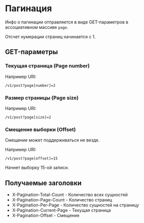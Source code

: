 Пагинация
===

Инфо о пагинации отправляется в виде GET-параметров в ассоциативном массиве `page`.

Отсчет нумерации страниц начинается с 1.

## GET-параметры

### Текущая страница (Page number)

Например URI:

    /v1/post?page[number]=2

### Размер страницы (Page size)

Например URI:

    /v1/post?page[size]=2

### Смещение выборки (Offset)

Смещение может поддерживаться не везде.

Например URI:

    /v1/post?page[offset]=15

Начнет выборку 15-ой записи.

## Получаемые заголовки

* X-Pagination-Total-Count - Количество всех сущностей
* X-Pagination-Page-Count - Количество страниц
* X-Pagination-Per-Page - Количество сущностей на страницу
* X-Pagination-Current-Page - Текущая страница
* X-Pagination-Offset - Смещение

